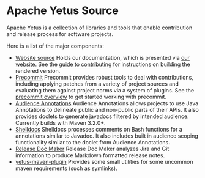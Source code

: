 <!---
  Licensed to the Apache Software Foundation (ASF) under one
  or more contributor license agreements.  See the NOTICE file
  distributed with this work for additional information
  regarding copyright ownership.  The ASF licenses this file
  to you under the Apache License, Version 2.0 (the
  "License"); you may not use this file except in compliance
  with the License.  You may obtain a copy of the License at

    http://www.apache.org/licenses/LICENSE-2.0

  Unless required by applicable law or agreed to in writing,
  software distributed under the License is distributed on an
  "AS IS" BASIS, WITHOUT WARRANTIES OR CONDITIONS OF ANY
  KIND, either express or implied.  See the License for the
  specific language governing permissions and limitations
  under the License.
-->
# Apache Yetus Source

Apache Yetus is a collection of libraries and tools that enable
contribution and release process for software projects.

Here is a list of the major components:

* [Website source](asf-site-src/)
Holds our documentation, which is presented via [our website](https://yetus.apache.org/).
See the [guide to contributing](asf-site-src/source/contribute.html.md) for instructions on building the rendered
version.
* [Precommit](precommit/)
Precommit provides robust tools to deal with contributions, including applying patches from a variety of project sources
and evaluating them against project norms via a system of plugins. See the
[precommit overview](asf-site-src/source/documentation/in-progress/precommit-architecture.md) to get started working with
precommit.
* [Audience Annotations](audience-annotations-component/)
Audience Annotations allows projects to use Java Annotations to delineate public and non-public parts of their APIs.
It also provides doclets to generate javadocs filtered by intended audience. Currently builds with Maven 3.2.0+.
* [Shelldocs](shelldocs/)
Shelldocs processes comments on Bash functions for a annotations similar to Javadoc. It also includes built in
audience scoping functionality similar to the doclet from Audience Annotations.
* [Release Doc Maker](release-doc-maker/)
Release Doc Maker analyzes Jira and Git information to produce Markdown formatted release notes.
* [yetus-maven-plugin](yetus-maven-plugin/)
Provides some small utilities for some uncommon maven requirements (such as symlinks).